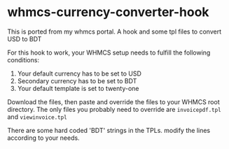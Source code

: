 # whmcs-currency-converter-hook
 This is ported from my whmcs portal. A hook and some tpl files to convert USD to BDT

For this hook to work, your WHMCS setup needs to fulfill the following conditions:
1. Your default currency has to be set to USD
2. Secondary currency has to be set to BDT
3. Your default template is set to twenty-one

Download the files, then paste and override the files to your WHMCS root directory. The only files you probably need to override are `invoicepdf.tpl` and `viewinvoice.tpl`

There are some hard coded 'BDT' strings in the TPLs. modify the lines according to your needs.